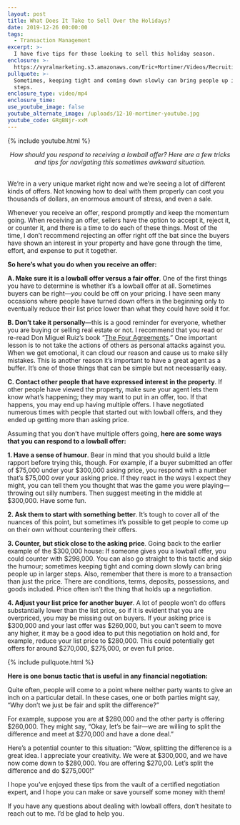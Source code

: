 ```yaml
---
layout: post
title: What Does It Take to Sell Over the Holidays?
date: 2019-12-26 00:00:00
tags:
  - Transaction Management
excerpt: >-
  I have five tips for those looking to sell this holiday season.
enclosure: >-
  https://vyralmarketing.s3.amazonaws.com/Eric+Mortimer/Videos/Recruiting/Dealing+With+Lowball+Offers.mp4
pullquote: >-
  Sometimes, keeping tight and coming down slowly can bring people up in larger
  steps.
enclosure_type: video/mp4
enclosure_time:
use_youtube_image: false
youtube_alternate_image: /uploads/12-10-mortimer-youtube.jpg
youtube_code: GRgBNjr-xxM
---
```


{% include youtube.html %}

<center><em>How should you respond to receiving a lowball offer? Here are a few tricks and tips for navigating this sometimes awkward situation.</em></center>

<br>We’re in a very unique market right now and we’re seeing a lot of different kinds of offers. Not knowing how to deal with them properly can cost you thousands of dollars, an enormous amount of stress, and even a sale.

Whenever you receive an offer, respond promptly and keep the momentum going. When receiving an offer, sellers have the option to accept it, reject it, or counter it, and there is a time to do each of these things. Most of the time, I don’t recommend rejecting an offer right off the bat since the buyers have shown an interest in your property and have gone through the time, effort, and expense to put it together.

**So here’s what you do when you receive an offer:**

**A. Make sure it is a lowball offer versus a fair offer**. One of the first things you have to determine is whether it’s a lowball offer at all. Sometimes buyers can be right—*you* could be off on your pricing. I have seen many occasions where people have turned down offers in the beginning only to eventually reduce their list price lower than what they could have sold it for.

**B. Don’t take it personally**—this is a good reminder for everyone, whether you are buying or selling real estate or not. I recommend that you read or re-read Don Miguel Ruiz’s book “<u><a target="_blank" href="https://www.miguelruiz.com/the-four-agreements">The Four Agreements</a></u>.” One important lesson is to not take the actions of others as personal attacks against you. When we get emotional, it can cloud our reason and cause us to make silly mistakes. This is another reason it’s important to have a great agent as a buffer. It’s one of those things that can be simple but not necessarily easy.

**C. Contact other people that have expressed interest in the property**. If other people have viewed the property, make sure your agent lets them know what’s happening; they may want to put in an offer, too. If that happens, you may end up having multiple offers. I have negotiated numerous times with people that started out with lowball offers, and they ended up getting more than asking price.

Assuming that you don’t have multiple offers going, **here are some ways that you can respond to a lowball offer:**

**1\. Have a sense of humour**. Bear in mind that you should build a little rapport before trying this, though. For example, if a buyer submitted an offer of $75,000 under your $300,000 asking price, you respond with a number that’s $75,000 over your asking price. If they react in the ways I expect they might, you can tell them you thought that was the game you were playing—throwing out silly numbers. Then suggest meeting in the middle at $300,000. Have some fun.

**2\. Ask them to start with something better**. It’s tough to cover all of the nuances of this point, but sometimes it’s possible to get people to come up on their own without countering their offers.

**3\. Counter, but stick close to the asking price**. Going back to the earlier example of the $300,000 house: If someone gives you a lowball offer, you could counter with $298,000. You can also go straight to this tactic and skip the humour; sometimes keeping tight and coming down slowly can bring people up in larger steps. Also, remember that there is more to a transaction than just the price. There are conditions, terms, deposits, possessions, and goods included. Price often isn’t the thing that holds up a negotiation.

**4\. Adjust your list price for another buyer**. A lot of people won’t do offers substantially lower than the list price, so if it is evident that you are overpriced, you may be missing out on buyers. If your asking price is $300,000 and your last offer was $260,000, but you can’t seem to move any higher, it may be a good idea to put this negotiation on hold and, for example, reduce your list price to $280,000. This could potentially get offers for around $270,000, $275,000, or even full price.

{% include pullquote.html %}

**Here is one bonus tactic that is useful in any financial negotiation:**

Quite often, people will come to a point where neither party wants to give an inch on a particular detail. In these cases, one or both parties might say, “Why don’t we just be fair and split the difference?”

For example, suppose you are at $280,000 and the other party is offering $260,000. They might say, “Okay, let’s be fair—we are willing to split the difference and meet at $270,000 and have a done deal.”

Here’s a potential counter to this situation: “Wow, splitting the difference is a great idea. I appreciate your creativity. We were at $300,000, and we have now come down to $280,000. You are offering $270,00. Let’s split the difference and do $275,000\!”

I hope you’ve enjoyed these tips from the vault of a certified negotiation expert, and I hope you can make or save yourself some money with them\!

If you have any questions about dealing with lowball offers, don’t hesitate to reach out to me. I’d be glad to help you.